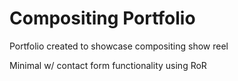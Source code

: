 # Compositing Portfolio 

Portfolio created to showcase compositing show reel 

Minimal w/ contact form functionality using RoR 
